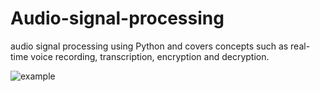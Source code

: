 # Audio-signal-processing
audio signal processing using Python and covers concepts such as real-time voice recording, transcription, encryption and decryption.



![example](https://github.com/nimadorostkar/Audio-signal-processing/blob/main/data/images/Figure_1%20Hello%20world%20waveform.png)
